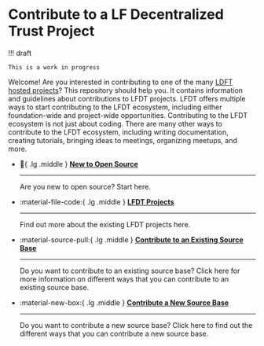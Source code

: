 [//]: # (SPDX-License-Identifier: CC-BY-4.0)

# Contribute to a LF Decentralized Trust Project

!!! draft

    This is a work in progress


Welcome! Are you interested in contributing to one of the many [LDFT hosted projects](./projects.md)? This repository should help you. It contains information and guidelines about contributions to LFDT projects.  LFDT offers multiple ways to start contributing to the LFDT ecosystem, including either foundation-wide and project-wide opportunities.  Contributing to the LFDT ecosystem is not just about coding. There are many other ways to contribute to the LFDT ecosystem, including writing documentation, creating tutorials, bringing ideas to meetings, organizing meetups, and more.

<div class="grid cards" markdown>
    
- :beginner:{ .lg .middle } __[New to Open Source](./start.md)__

    ---

    Are you new to open source? Start here.

- :material-file-code:{ .lg .middle } __[LFDT Projects](./projects.md)__

    ---

    Find out more about the existing LFDT projects here.

- :material-source-pull:{ .lg .middle } __[Contribute to an Existing Source Base](./contribute-to-an-existing-source-base.md)__

    ---
    
    Do you want to contribute to an existing source base? Click here for more information on different ways that you can contribute to an existing source base.

- :material-new-box:{ .lg .middle } __[Contribute a New Source Base](./contribute-a-new-source-base.md)__

    ---

    Do you want to contribute a new source base? Click here to find out the different ways that you can contribute a new source base.

</div>
